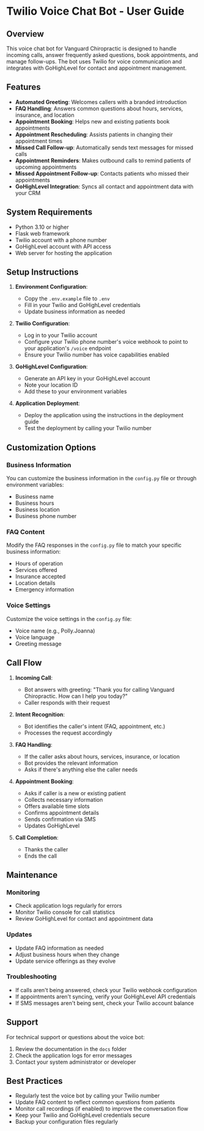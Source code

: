 # Twilio Voice Chat Bot - User Guide

## Overview

This voice chat bot for Vanguard Chiropractic is designed to handle incoming calls, answer frequently asked questions, book appointments, and manage follow-ups. The bot uses Twilio for voice communication and integrates with GoHighLevel for contact and appointment management.

## Features

- **Automated Greeting**: Welcomes callers with a branded introduction
- **FAQ Handling**: Answers common questions about hours, services, insurance, and location
- **Appointment Booking**: Helps new and existing patients book appointments
- **Appointment Rescheduling**: Assists patients in changing their appointment times
- **Missed Call Follow-up**: Automatically sends text messages for missed calls
- **Appointment Reminders**: Makes outbound calls to remind patients of upcoming appointments
- **Missed Appointment Follow-up**: Contacts patients who missed their appointments
- **GoHighLevel Integration**: Syncs all contact and appointment data with your CRM

## System Requirements

- Python 3.10 or higher
- Flask web framework
- Twilio account with a phone number
- GoHighLevel account with API access
- Web server for hosting the application

## Setup Instructions

1. **Environment Configuration**:
   - Copy the `.env.example` file to `.env`
   - Fill in your Twilio and GoHighLevel credentials
   - Update business information as needed

2. **Twilio Configuration**:
   - Log in to your Twilio account
   - Configure your Twilio phone number's voice webhook to point to your application's `/voice` endpoint
   - Ensure your Twilio number has voice capabilities enabled

3. **GoHighLevel Configuration**:
   - Generate an API key in your GoHighLevel account
   - Note your location ID
   - Add these to your environment variables

4. **Application Deployment**:
   - Deploy the application using the instructions in the deployment guide
   - Test the deployment by calling your Twilio number

## Customization Options

### Business Information

You can customize the business information in the `config.py` file or through environment variables:

- Business name
- Business hours
- Business location
- Business phone number

### FAQ Content

Modify the FAQ responses in the `config.py` file to match your specific business information:

- Hours of operation
- Services offered
- Insurance accepted
- Location details
- Emergency information

### Voice Settings

Customize the voice settings in the `config.py` file:

- Voice name (e.g., Polly.Joanna)
- Voice language
- Greeting message

## Call Flow

1. **Incoming Call**:
   - Bot answers with greeting: "Thank you for calling Vanguard Chiropractic. How can I help you today?"
   - Caller responds with their request

2. **Intent Recognition**:
   - Bot identifies the caller's intent (FAQ, appointment, etc.)
   - Processes the request accordingly

3. **FAQ Handling**:
   - If the caller asks about hours, services, insurance, or location
   - Bot provides the relevant information
   - Asks if there's anything else the caller needs

4. **Appointment Booking**:
   - Asks if caller is a new or existing patient
   - Collects necessary information
   - Offers available time slots
   - Confirms appointment details
   - Sends confirmation via SMS
   - Updates GoHighLevel

5. **Call Completion**:
   - Thanks the caller
   - Ends the call

## Maintenance

### Monitoring

- Check application logs regularly for errors
- Monitor Twilio console for call statistics
- Review GoHighLevel for contact and appointment data

### Updates

- Update FAQ information as needed
- Adjust business hours when they change
- Update service offerings as they evolve

### Troubleshooting

- If calls aren't being answered, check your Twilio webhook configuration
- If appointments aren't syncing, verify your GoHighLevel API credentials
- If SMS messages aren't being sent, check your Twilio account balance

## Support

For technical support or questions about the voice bot:

1. Review the documentation in the `docs` folder
2. Check the application logs for error messages
3. Contact your system administrator or developer

## Best Practices

- Regularly test the voice bot by calling your Twilio number
- Update FAQ content to reflect common questions from patients
- Monitor call recordings (if enabled) to improve the conversation flow
- Keep your Twilio and GoHighLevel credentials secure
- Backup your configuration files regularly
